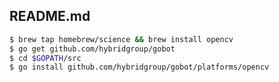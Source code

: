 README.md
---------

```bash
$ brew tap homebrew/science && brew install opencv
$ go get github.com/hybridgroup/gobot
$ cd $GOPATH/src
$ go install github.com/hybridgroup/gobot/platforms/opencv
```